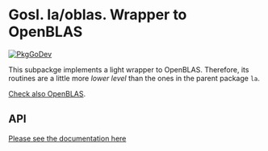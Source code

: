 # Gosl. la/oblas. Wrapper to OpenBLAS

[![PkgGoDev](https://pkg.go.dev/badge/github.com/ATIinc/gosl-ati/la/oblas)](https://pkg.go.dev/github.com/ATIinc/gosl-ati/la/oblas)

This subpackge implements a light wrapper to OpenBLAS. Therefore, its routines are a little more
_lower level_ than the ones in the parent package `la`.

[Check also OpenBLAS](https://github.com/xianyi/OpenBLAS).

## API

[Please see the documentation here](https://pkg.go.dev/github.com/ATIinc/gosl-ati/la/oblas)
